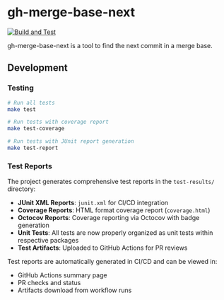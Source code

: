 # gh-merge-base-next

[![Build and Test](https://github.com/srz-zumix/gh-merge-base-next/actions/workflows/build.yml/badge.svg)](https://github.com/srz-zumix/gh-merge-base-next/actions/workflows/build.yml)

gh-merge-base-next is a tool to find the next commit in a merge base.

## Development

### Testing

```bash
# Run all tests
make test

# Run tests with coverage report
make test-coverage

# Run tests with JUnit report generation
make test-report
```

### Test Reports

The project generates comprehensive test reports in the `test-results/` directory:

- **JUnit XML Reports**: `junit.xml` for CI/CD integration
- **Coverage Reports**: HTML format coverage report (`coverage.html`)
- **Octocov Reports**: Coverage reporting via Octocov with badge generation  
- **Unit Tests**: All tests are now properly organized as unit tests within respective packages
- **Test Artifacts**: Uploaded to GitHub Actions for PR reviews

Test reports are automatically generated in CI/CD and can be viewed in:

- GitHub Actions summary page
- PR checks and status
- Artifacts download from workflow runs
